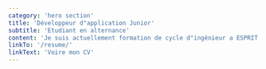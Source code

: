 ```yaml
---
category: 'hero section'
title: 'Développeur d"application Junior'
subtitle: 'Etudiant en alternance'
content: 'Je suis actuellement formation de cycle d"ingénieur a ESPRIT en alternance et j"occupe la poste de développeur d"application chez Vermeg.'
linkTo: '/resume/'
linkText: 'Voire mon CV'
---
```

